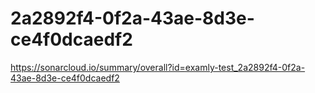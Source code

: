 # 2a2892f4-0f2a-43ae-8d3e-ce4f0dcaedf2
https://sonarcloud.io/summary/overall?id=examly-test_2a2892f4-0f2a-43ae-8d3e-ce4f0dcaedf2
